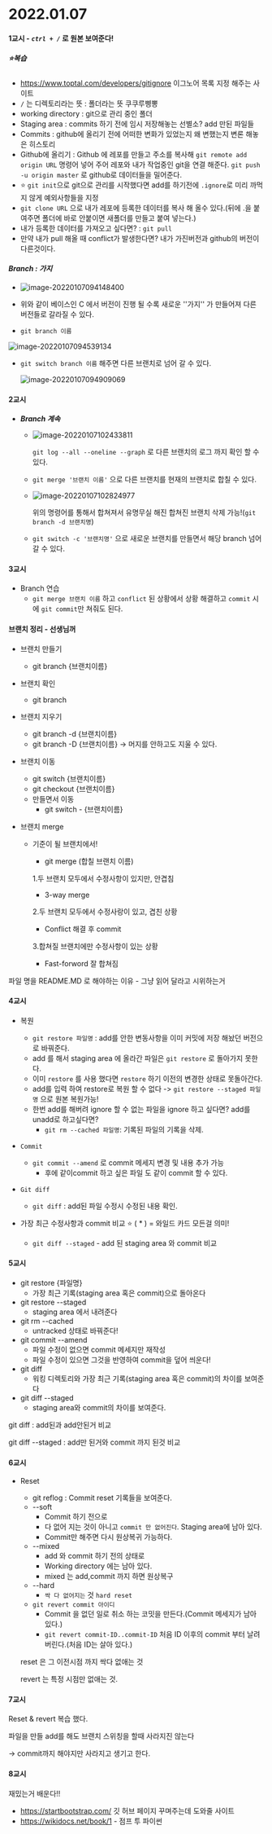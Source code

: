 # 2022.01.07


#### 1교시 -  *` ctrl + / `* 로 원본 보여준다! 

##### :star:복습

* https://www.toptal.com/developers/gitignore 이그노어 목록 지정 해주는 사이트
* `/` 는 디렉토리라는 뜻 : 폴더라는 뜻 쿠쿠루삥뽕
* working directory : git으로 관리 중인 폴더
* Staging area : commits 하기 전에 임시 저장해놓는 선별소? add 만된 파일들
* Commits : github에 올리기 전에 어떠한 변화가 있었는지 왜 변했는지 변론 해놓은 히스토리
* Github에 올리기 : Github 에 레포를 만들고 주소를 복사해 `git remote add origin URL` 명령어 넣어 주어 레포와 내가 작업중인 git을 연결 해준다. `git push -u origin master` 로 github로 데이터들을 밀어준다.
* :star: `git init`으로 git으로 관리를 시작했다면 add를 하기전에 `.ignore`로 미리 까먹지 않게 예외사항들을 지정
* `git clone URL` 으로 내가 레포에 등록한 데이터를 복사 해 올수 있다.(뒤에 .을 붙여주면 폴더에 바로 안붙이면 새폴더를 만들고 붙여 넣는다.)
* 내가 등록한 데이터를 가져오고 싶다면? : `git pull`
* 만약 내가 pull 해올 때 conflict가 발생한다면? 내가 가진버전과 github의 버전이 다른것이다.



#### ***Branch : 가지***

* ![image-20220107094148400](0107/image-20220107094148400.png)

* 위와 같이 베이스인 C 에서 버전이 진행 될 수록 새로운 ''가지'' 가 만들어져 다른 버전들로 갈라질 수 있다.
* `git branch 이름`

![image-20220107094539134](0107/image-20220107094539134.png)

* `git switch branch 이름` 해주면 다른 브랜치로 넘어 갈 수 있다.

  ![image-20220107094909069](0107/image-20220107094909069.png)



#### 2교시

* ***Branch 계속***

  * ![image-20220107102433811](0107/image-20220107102433811.png)

    `git log --all --oneline --graph` 로 다른 브랜치의 로그 까지 확인 할 수 있다.

  * `git merge '브랜치 이름'` 으로 다른 브랜치를 현재의 브랜치로 합칠 수 있다.

  * ![image-20220107102824977](0107/image-20220107102824977.png)

    위의 명령어를 통해서 합쳐져서 유명무실 해진 합쳐진 브랜치 삭제 가능!(`git branch -d 브랜치명`)

  * `git switch -c '브랜치명'` 으로 새로운 브랜치를 만들면서 해당 branch 넘어갈 수 있다.

#### 3교시

* Branch 연습
  * `git merge 브랜치 이름` 하고 `conflict` 된 상황에서 상황 해결하고 `commit` 시에 `git commit`만 쳐줘도 된다.

#### 브랜치 정리 - 선생님꺼

* 브랜치 만들기

  * git branch {브랜치이름}

* 브랜치 확인

  * git branch

* 브랜치 지우기

  * git branch -d {브랜치이름}
  * git branch -D {브랜치이름} -> 머지를 안하고도 지울 수 있다.

* 브랜치 이동

  * git switch {브랜치이름}
  * git checkout {브랜치이름}
  * 만들면서 이동
    * git switch - {브랜치이름}

* 브랜치 merge

  * 기준이 될 브랜치에서!

    * git merge (합칠 브랜치 이름)

    1.두 브랜치 모두에서 수정사항이 있지만, 안겹침

    * 3-way merge

    2.두 브랜치 모두에서 수정사랑이 있고, 겹친 상황

    * Conflict 해결 후 commit

    3.합쳐질 브랜치에만 수정사항이 있는 상황

    * Fast-forword 잘 합쳐짐

파일 명을 README.MD 로 해야하는 이유 - 그냥 읽어 달라고 시위하는거 



#### 4교시

* 복원
  * `git restore 파일명` : add를 안한 변동사항을 이미 커밋에 저장 해놨던 버전으로 바꿔준다.
  * add 를 해서 staging area 에 올라간 파일은 `git restore` 로 돌아가지 못한다.
  * 이미 `restore` 를 사용 했다면 `restore` 하기 이전의 변경한 상태로 못돌아간다.
  * add를 입력 하여 restore로 복원 할 수 없다 -> `git restore --staged 파일명` 으로 원본 복원가능!
  * 한번 add를 해버려 ignore 할 수 없는 파일을 ignore 하고 싶다면? add를 unadd로 하고싶다면?
    * `git rm --cached 파일명`: 기록된 파일의 기록을 삭제.

* `Commit`
  * `git commit --amend` 로 commit 메세지 변경 및 내용 추가 가능
    * 후에 같이commit 하고 싶은 파일 도 같이 commit 할 수 있다.
* `Git diff`
  * `git diff` : add된 파일 수정시 수정된 내용 확인.
* 가장 최근 수정사항과 commit 비교                                                      :star: ( * ) = 와일드 카드 모든걸 의미!
  * `git diff --staged` - add 된 staging area 와 commit 비교



#### 5교시

* git restore {파일명}
  * 가장 최근 기록(staging area 혹은 commit)으로 돌아온다
* git restore --staged
  * staging area 에서 내려준다
* git rm --cached
  * untracked 상태로 바꿔준다!
* git commit --amend
  * 파일 수정이 없으면 commit 메세지만 재작성
  * 파일 수정이 있으면 그것을 반영하여 commit을 덮어 씌운다!
* git diff
  * 워킹 디렉토리와 가장 최근 기록(staging area 혹은 commit)의 차이를 보여준다
* git diff --staged
  * staging area와 commit의 차이를 보여준다.

git diff : add된과 add안된거 비교

git diff --staged : add만 된거와 commit 까지 된것 비교



#### 6교시 

- Reset

  - git reflog : Commit reset 기록들을 보여준다.
  - --soft
    - Commit 하기 전으로
    -  다 없어 지는 것이 아니고 `commit 만 없어진다`. Staging area에 남아 있다.
    - Commit만 해주면 다시 원상복귀 가능하다.
  - --mixed
    - add 와 commit 하기 전의 상태로
    - Working directory 에는 남아 있다.
    - mixed 는 add,commit 까지 하면 원상복구
  - --hard
    - `싹 다 없어지는` 것 `hard reset` 
  - `git revert commit 아이디`
    - Commit 을 없던 일로 취소 하는 코밋을 만든다.(Commit 메세지가 남아 있다.)
    - `git revert commit-ID..commit-ID` 처음 ID 이후의 commit 부터 날려 버린다.(처음 ID는 살아 있다.)

  

  reset 은 그 이전시점 까지 싹다 없애는 것

  revert 는 특정 시점만 없애는 것.

  

#### 7교시 

Reset & revert 복습 했다.

파일을 만들 add를 해도 브랜치 스위칭을 할때 사라지진 않는다

-> commit까지 해야지만 사라지고 생기고 한다.



#### 8교시 

 재밌는거 배운다!!

- https://startbootstrap.com/ 깃 허브 페이지 꾸며주는데 도와줄 사이트
- https://wikidocs.net/book/1 - 점프 투 파이썬



